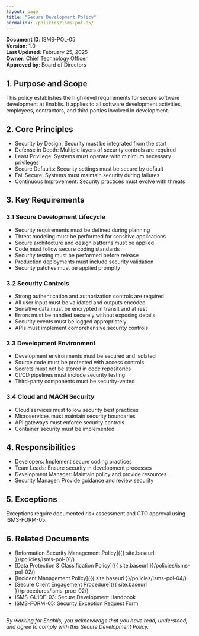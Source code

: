 ```yaml
---
layout: page
title: "Secure Development Policy"
permalink: /policies/isms-pol-05/
---
```


**Document ID**: ISMS-POL-05  
**Version**: 1.0  
**Last Updated**: February 25, 2025  
**Owner**: Chief Technology Officer  
**Approved by**: Board of Directors

## 1. Purpose and Scope

This policy establishes the high-level requirements for secure software development at Enablis. It applies to all software development activities, employees, contractors, and third parties involved in development.

## 2. Core Principles

- Security by Design: Security must be integrated from the start
- Defense in Depth: Multiple layers of security controls are required
- Least Privilege: Systems must operate with minimum necessary privileges
- Secure Defaults: Security settings must be secure by default
- Fail Secure: Systems must maintain security during failures
- Continuous Improvement: Security practices must evolve with threats

## 3. Key Requirements

### 3.1 Secure Development Lifecycle

- Security requirements must be defined during planning
- Threat modeling must be performed for sensitive applications
- Secure architecture and design patterns must be applied
- Code must follow secure coding standards
- Security testing must be performed before release
- Production deployments must include security validation
- Security patches must be applied promptly

### 3.2 Security Controls

- Strong authentication and authorization controls are required
- All user input must be validated and outputs encoded
- Sensitive data must be encrypted in transit and at rest
- Errors must be handled securely without exposing details
- Security events must be logged appropriately
- APIs must implement comprehensive security controls

### 3.3 Development Environment

- Development environments must be secured and isolated
- Source code must be protected with access controls
- Secrets must not be stored in code repositories
- CI/CD pipelines must include security testing
- Third-party components must be security-vetted

### 3.4 Cloud and MACH Security

- Cloud services must follow security best practices
- Microservices must maintain security boundaries
- API gateways must enforce security controls
- Container security must be implemented

## 4. Responsibilities

- Developers: Implement secure coding practices
- Team Leads: Ensure security in development processes
- Development Manager: Maintain policy and provide resources
- Security Manager: Provide guidance and review security

## 5. Exceptions

Exceptions require documented risk assessment and CTO approval using ISMS-FORM-05.

## 6. Related Documents

- [Information Security Management Policy]({{ site.baseurl }}/policies/isms-pol-01/)
- [Data Protection & Classification Policy]({{ site.baseurl }}/policies/isms-pol-02/)
- [Incident Management Policy]({{ site.baseurl }}/policies/isms-pol-04/)
- [Secure Client Engagement Procedure]({{ site.baseurl }}/procedures/isms-proc-02/)
- ISMS-GUIDE-03: Secure Development Handbook
- ISMS-FORM-05: Security Exception Request Form

---

_By working for Enablis, you acknowledge that you have read, understood, and agree to comply with this Secure Development Policy._
